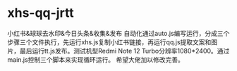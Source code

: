 # xhs-qq-jrtt
小红书&amp;球球去水印&amp;今日头条&amp;收集&amp;发布
自动化通过auto.js编写运行，分成三个步骤三个文件执行，先运行xhs.js复制小红书链接，再运行qq.js提取文案和图片，最后运行tt.js发布。测试机型Redmi Note 12 Turbo分辨率1080*2400。通过main.js控制三个脚本来实现循环运行。
希望大佬加以修改完善。
